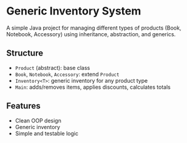 # Generic Inventory System

A simple Java project for managing different types of products (Book, Notebook, Accessory) using inheritance, abstraction, and generics.

## Structure
- `Product` (abstract): base class
- `Book`, `Notebook`, `Accessory`: extend `Product`
- `Inventory<T>`: generic inventory for any product type
- `Main`: adds/removes items, applies discounts, calculates totals

## Features
- Clean OOP design
- Generic inventory
- Simple and testable logic
